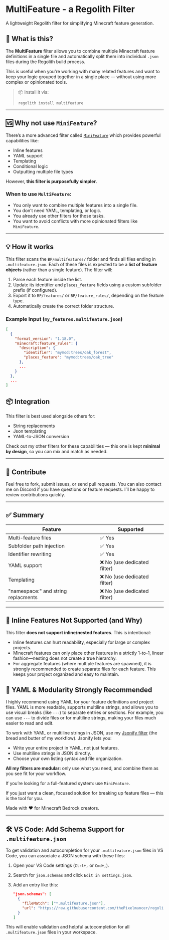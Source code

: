 # MultiFeature - a Regolith Filter

A lightweight Regolith filter for simplifying Minecraft feature generation.

## 🧩 What is this?

The **MultiFeature** filter allows you to combine multiple Minecraft feature definitions in a single file and automatically split them into individual `.json` files during the Regolith build process.

This is useful when you're working with many related features and want to keep your logic grouped together in a single place — without using more complex or opinionated tools.

> 📦 Install it via:
>
> ```
> regolith install multifeature
> ```

---

## 🆚 Why not use `MiniFeature`?

There’s a more advanced filter called [`MiniFeature`](https://github.com/BigChungus21220/minifeature-regolith-filter) which provides powerful capabilities like:

- Inline features
- YAML support
- Templating
- Conditional logic
- Outputting multiple file types

However, **this filter is purposefully simpler**.

### When to use `MultiFeature`:

- You only want to combine multiple features into a single file.
- You don’t need YAML, templating, or logic.
- You already use other filters for those tasks.
- You want to avoid conflicts with more opinionated filters like `MiniFeature`.

---

## 💡 How it works

This filter scans the `BP/multifeatures/` folder and finds all files ending in `.multifeature.json`. Each of these files is expected to be a **list of feature objects** (rather than a single feature). The filter will:

1. Parse each feature inside the list.
2. Update its identifier and `places_feature` fields using a custom subfolder prefix (if configured).
3. Export it to `BP/features/` or `BP/feature_rules/`, depending on the feature type.
4. Automatically create the correct folder structure.

### Example Input (`my_features.multifeature.json`)

```json
[
  {
    "format_version": "1.18.0",
    "minecraft:feature_rules": {
      "description": {
        "identifier": "mymod:trees/oak_forest",
        "places_feature": "mymod:trees/oak_tree"
      },
      ...
    }
  },
  ...
]
```

## 📦 Integration

This filter is best used alongside others for:

- String replacements
- Json templating
- YAML-to-JSON conversion

Check out my other filters for these capabilities — this one is kept **minimal by design**, so you can mix and match as needed.

---

## 🤝 Contribute

Feel free to fork, submit issues, or send pull requests. You can also contact me on Discord if you have questions or feature requests. I’ll be happy to review contributions quickly.

---

## ✅ Summary

| Feature                             | Supported                    |
| ----------------------------------- | ---------------------------- |
| Multi-feature files                 | ✅ Yes                       |
| Subfolder path injection            | ✅ Yes                       |
| Identifier rewriting                | ✅ Yes                       |
| YAML support                        | ❌ No (use dedicated filter) |
| Templating                          | ❌ No (use dedicated filter) |
| "namespace:" and string replacments | ❌ No (use dedicated filter) |

---

## 🚫 Inline Features Not Supported (and Why)

This filter **does not support inline/nested features**. This is intentional:

- Inline features can hurt readability, especially for large or complex projects.
- Minecraft features can only place other features in a strictly 1-to-1, linear fashion—nesting does not create a true hierarchy.
- For aggregate features (where multiple features are spawned), it is strongly recommended to create separate files for each feature. This keeps your project organized and easy to maintain.

## 📝 YAML & Modularity Strongly Recommended

I highly recommend using YAML for your feature definitions and project files. YAML is more readable, supports multiline strings, and allows you to use visual breaks (like `---`) to separate entries or sections. For example, you can use `---` to divide files or for multiline strings, making your files much easier to read and edit.

To work with YAML or multiline strings in JSON, use my [Jsonify filter](https://github.com/BigChungus21220/jsonify-regolith-filter) (the bread and butter of my workflow). Jsonify lets you:

- Write your entire project in YAML, not just features.
- Use multiline strings in JSON directly.
- Choose your own listing syntax and file organization.

**All my filters are modular:** only use what you need, and combine them as you see fit for your workflow.

If you’re looking for a full-featured system: use `MiniFeature`.

If you just want a clean, focused solution for breaking up feature files — this is the tool for you.

Made with ❤️ for Minecraft Bedrock creators.

---

## 🛠️ VS Code: Add Schema Support for `.multifeature.json`

To get validation and autocompletion for your `.multifeature.json` files in VS Code, you can associate a JSON schema with these files:

1. Open your VS Code settings (`Ctrl+,` or `Cmd+,`).
2. Search for `json.schemas` and click `Edit in settings.json`.
3. Add an entry like this:

   ```json
   "json.schemas": [
     {
       "fileMatch": ["*.multifeature.json"],
       "url": "https://raw.githubusercontent.com/thePixelmancer/regolith-filters/refs/heads/main/multifeature/data/multifeature.schema.json"
     }
   ]
   ```

This will enable validation and helpful autocompletion for all `.multifeature.json` files in your workspace.
